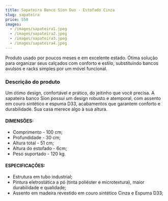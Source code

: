 ```yaml
---
title: Sapateira Banco Sion Duo - Estofado Cinza
slug: sapateira
price: 550
images:
  - /images/sapateira1.jpeg
  - /images/sapateira2.jpeg
  - /images/sapateira3.jpeg
  - /images/sapateira4.jpeg
---
```


Produto usado por poucos meses e em excelente estado. Ótima solução para organizar seus calçados com conforto e estilo, substituindo bancos avulsos e racks simples por um móvel funcional.

### Descrição do produto

Um ótimo design, confortável e prático, do jeitinho que você precisa. A sapateira banco Sion possui um design robusto e atemporal, com assento em couro sintético e espuma D33, acabamentos que garantem conforto e durabilidade. Sua casa merece algo à sua altura.

#### DIMENSÕES:

- Comprimento - 100 cm;
- Profundidade - 30 cm;
- Altura total - 51 cm;
- Altura do estofado - 6cm;
- Peso suportado - 120 kg.

#### ESPECIFICAÇÕES:

- Estrutura em tubo industrial;
- Pintura eletrostática a pó (tinta poliéster e microtextura), maior durabilidade e qualidade;
- Assento em madeira revestido em couro sintético Cinza e Espuma D33;
